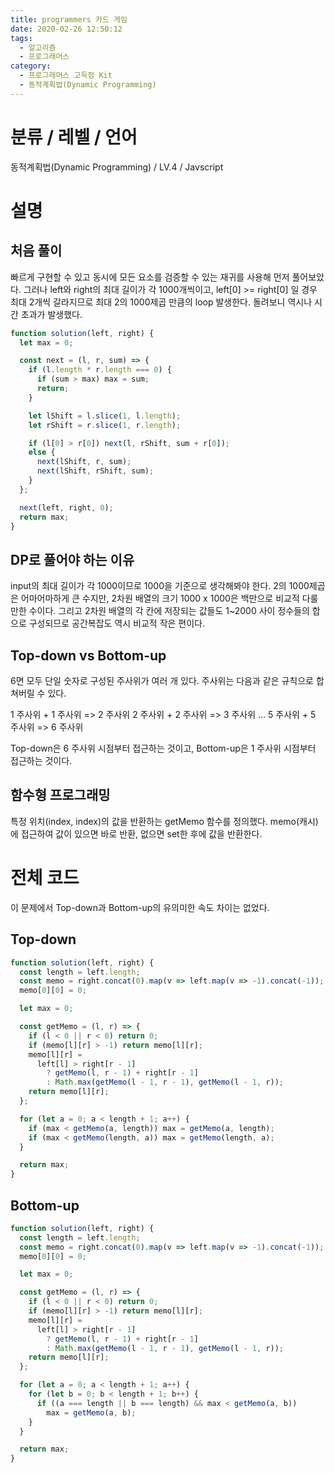 ```yaml
---
title: programmers 카드 게임
date: 2020-02-26 12:50:12
tags:
  - 알고리즘
  - 프로그래머스
category:
  - 프로그래머스 고득점 Kit
  - 동적계획법(Dynamic Programming)
---
```


# 분류 / 레벨 / 언어

동적계획법(Dynamic Programming) / LV.4 / Javscript

# 설명

## 처음 풀이

빠르게 구현할 수 있고 동시에 모든 요소를 검증할 수 있는
재귀를 사용해 먼저 풀어보았다.
그러나 left와 right의 최대 길이가 각 1000개씩이고,
left[0] >= right[0] 일 경우 최대 2개씩 갈라지므로
최대 2의 1000제곱 만큼의 loop 발생한다.
돌려보니 역시나 시간 초과가 발생했다.

```javascript
function solution(left, right) {
  let max = 0;

  const next = (l, r, sum) => {
    if (l.length * r.length === 0) {
      if (sum > max) max = sum;
      return;
    }

    let lShift = l.slice(1, l.length);
    let rShift = r.slice(1, r.length);

    if (l[0] > r[0]) next(l, rShift, sum + r[0]);
    else {
      next(lShift, r, sum);
      next(lShift, rShift, sum);
    }
  };

  next(left, right, 0);
  return max;
}
```

## DP로 풀어야 하는 이유

input의 최대 길이가 각 1000이므로 1000을 기준으로 생각해봐야 한다.
2의 1000제곱은 어마어마하게 큰 수지만,
2차원 배열의 크기 1000 x 1000은 백만으로 비교적 다룰만한 수이다.
그리고 2차원 배열의 각 칸에 저장되는 값들도
1~2000 사이 정수들의 합으로 구성되므로
공간복잡도 역시 비교적 작은 편이다.

## Top-down vs Bottom-up

6면 모두 단일 숫자로 구성된 주사위가 여러 개 있다.
주사위는 다음과 같은 규칙으로 합쳐버릴 수 있다.

1 주사위 + 1 주사위 => 2 주사위
2 주사위 + 2 주사위 => 3 주사위
...
5 주사위 + 5 주사위 => 6 주사위

Top-down은 6 주사위 시점부터 접근하는 것이고,
Bottom-up은 1 주사위 시점부터 접근하는 것이다.

## 함수형 프로그래밍

특정 위치(index, index)의 값을 반환하는 getMemo 함수를 정의했다.
memo(캐시)에 접근하여 값이 있으면 바로 반환, 없으면 set한 후에 값을 반환한다.

# 전체 코드

이 문제에서 Top-down과 Bottom-up의 유의미한 속도 차이는 없었다.

## Top-down

```javascript
function solution(left, right) {
  const length = left.length;
  const memo = right.concat(0).map(v => left.map(v => -1).concat(-1));
  memo[0][0] = 0;

  let max = 0;

  const getMemo = (l, r) => {
    if (l < 0 || r < 0) return 0;
    if (memo[l][r] > -1) return memo[l][r];
    memo[l][r] =
      left[l] > right[r - 1]
        ? getMemo(l, r - 1) + right[r - 1]
        : Math.max(getMemo(l - 1, r - 1), getMemo(l - 1, r));
    return memo[l][r];
  };

  for (let a = 0; a < length + 1; a++) {
    if (max < getMemo(a, length)) max = getMemo(a, length);
    if (max < getMemo(length, a)) max = getMemo(length, a);
  }

  return max;
}
```

## Bottom-up

```javascript
function solution(left, right) {
  const length = left.length;
  const memo = right.concat(0).map(v => left.map(v => -1).concat(-1));
  memo[0][0] = 0;

  let max = 0;

  const getMemo = (l, r) => {
    if (l < 0 || r < 0) return 0;
    if (memo[l][r] > -1) return memo[l][r];
    memo[l][r] =
      left[l] > right[r - 1]
        ? getMemo(l, r - 1) + right[r - 1]
        : Math.max(getMemo(l - 1, r - 1), getMemo(l - 1, r));
    return memo[l][r];
  };

  for (let a = 0; a < length + 1; a++) {
    for (let b = 0; b < length + 1; b++) {
      if ((a === length || b === length) && max < getMemo(a, b))
        max = getMemo(a, b);
    }
  }

  return max;
}
```

